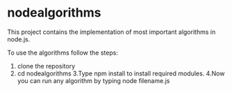 # nodealgorithms
This project contains the implementation of most important algorithms in node.js.

To use the algorithms follow the steps:
1. clone the repository
2. cd nodealgorithms
3.Type npm install to install required modules.
4.Now you can run any algorithm by typing node filename.js
